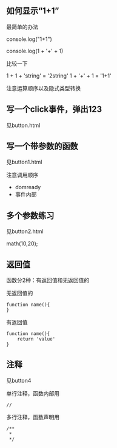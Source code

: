 

## 如何显示“1+1”

最简单的办法

console.log("1+1")

console.log(1 + '+' + 1)


比较一下

1 + 1 + 'string' = '2string'
1 + '+' + 1 	 = '1+1'

注意运算顺序以及隐式类型转换

## 写一个click事件，弹出123

见button.html

## 写一个带参数的函数

见button1.html

注意调用顺序

- domready
- 事件内部

## 多个参数练习

见button2.html

math(10,20);

## 返回值

函数分2种：有返回值和无返回值的


无返回值的

	function name(){
	}

有返回值

	function name(){
		return 'value'
	}




## 注释

见button4


单行注释，函数内部用

	// 

多行注释，函数声明用

	/**
	 *
	 */

